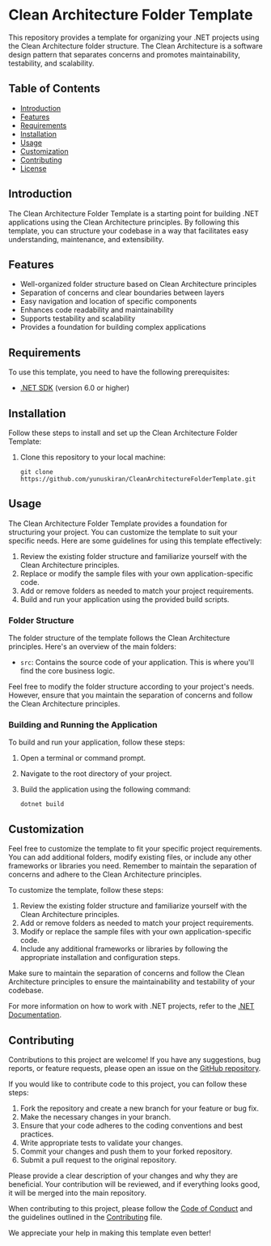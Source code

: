 # Clean Architecture Folder Template

This repository provides a template for organizing your .NET projects using the Clean Architecture folder structure. The Clean Architecture is a software design pattern that separates concerns and promotes maintainability, testability, and scalability.

## Table of Contents

- [Introduction](#introduction)
- [Features](#features)
- [Requirements](#requirements)
- [Installation](#installation)
- [Usage](#usage)
- [Customization](#customization)
- [Contributing](#contributing)
- [License](#license)

## Introduction

The Clean Architecture Folder Template is a starting point for building .NET applications using the Clean Architecture principles. By following this template, you can structure your codebase in a way that facilitates easy understanding, maintenance, and extensibility.

## Features

- Well-organized folder structure based on Clean Architecture principles
- Separation of concerns and clear boundaries between layers
- Easy navigation and location of specific components
- Enhances code readability and maintainability
- Supports testability and scalability
- Provides a foundation for building complex applications

## Requirements

To use this template, you need to have the following prerequisites:

- [.NET SDK](https://dotnet.microsoft.com/download) (version 6.0 or higher)

## Installation

Follow these steps to install and set up the Clean Architecture Folder Template:

1. Clone this repository to your local machine:

   ```shell
   git clone https://github.com/yunuskiran/CleanArchitectureFolderTemplate.git
## Usage

The Clean Architecture Folder Template provides a foundation for structuring your project. You can customize the template to suit your specific needs. Here are some guidelines for using this template effectively:

1. Review the existing folder structure and familiarize yourself with the Clean Architecture principles.
2. Replace or modify the sample files with your own application-specific code.
3. Add or remove folders as needed to match your project requirements.
4. Build and run your application using the provided build scripts.

### Folder Structure

The folder structure of the template follows the Clean Architecture principles. Here's an overview of the main folders:

- `src`: Contains the source code of your application. This is where you'll find the core business logic.

Feel free to modify the folder structure according to your project's needs. However, ensure that you maintain the separation of concerns and follow the Clean Architecture principles.

### Building and Running the Application

To build and run your application, follow these steps:

1. Open a terminal or command prompt.
2. Navigate to the root directory of your project.
3. Build the application using the following command:

   ```shell
   dotnet build
## Customization

Feel free to customize the template to fit your specific project requirements. You can add additional folders, modify existing files, or include any other frameworks or libraries you need. Remember to maintain the separation of concerns and adhere to the Clean Architecture principles.

To customize the template, follow these steps:

1. Review the existing folder structure and familiarize yourself with the Clean Architecture principles.
2. Add or remove folders as needed to match your project requirements.
3. Modify or replace the sample files with your own application-specific code.
4. Include any additional frameworks or libraries by following the appropriate installation and configuration steps.

Make sure to maintain the separation of concerns and follow the Clean Architecture principles to ensure the maintainability and testability of your codebase.

For more information on how to work with .NET projects, refer to the [.NET Documentation](https://docs.microsoft.com/dotnet/).

## Contributing

Contributions to this project are welcome! If you have any suggestions, bug reports, or feature requests, please open an issue on the [GitHub repository](https://github.com/yunuskiran/CleanArchitectureFolderTemplate/issues).

If you would like to contribute code to this project, you can follow these steps:

1. Fork the repository and create a new branch for your feature or bug fix.
2. Make the necessary changes in your branch.
3. Ensure that your code adheres to the coding conventions and best practices.
4. Write appropriate tests to validate your changes.
5. Commit your changes and push them to your forked repository.
6. Submit a pull request to the original repository.

Please provide a clear description of your changes and why they are beneficial. Your contribution will be reviewed, and if everything looks good, it will be merged into the main repository.

When contributing to this project, please follow the [Code of Conduct](CODE_OF_CONDUCT.md) and the guidelines outlined in the [Contributing](CONTRIBUTING.md) file.

We appreciate your help in making this template even better!
